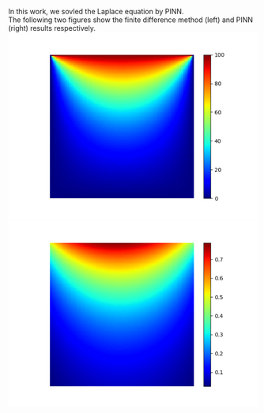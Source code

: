 In this work, we sovled the Laplace equation by PINN.  
The following two figures show the finite difference method (left) and PINN (right) results respectively.
![Image text](https://github.com/ZDauK/PINN-for-2D-Laplace-equation/blob/PINN_main/Numerical_simulation.png)
![Image text](https://github.com/ZDauK/PINN-for-2D-Laplace-equation/blob/PINN_main/PINN_for_Lap_5000.png)
